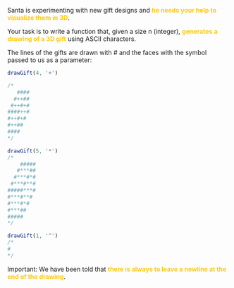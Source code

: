 Santa is experimenting with new gift designs and <strong style="color: #faca15">he needs your help to visualize them in 3D</strong>.

Your task is to write a function that, given a size n (integer), <strong style="color: #faca15">generates a drawing of a 3D gift</strong> using ASCII characters.

The lines of the gifts are drawn with # and the faces with the symbol passed to us as a parameter:

```js
drawGift(4, '+')

/*
   ####
  #++##
 #++#+#
####++#
#++#+#
#++##
####
*/

drawGift(5, '*')
/*
    #####
   #***##
  #***#*#
 #***#**#
#####***#
#***#**#
#***#*#
#***##
#####
*/

drawGift(1, '^')
/*
#
*/
```

Important: We have been told that <strong style="color: #faca15">there is always to leave a newline at the end of the drawing</strong>.
